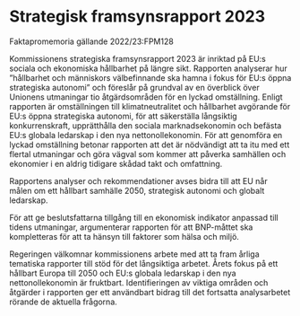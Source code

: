 # Strategisk framsynsrapport 2023

Faktapromemoria gällande 2022/23:FPM128

Kommissionens strategiska framsynsrapport 2023 är inriktad på EU:s sociala och ekonomiska hållbarhet på längre sikt. Rapporten analyserar hur ”hållbarhet och människors välbefinnande ska hamna i fokus för EU:s öppna strategiska autonomi” och föreslår på grundval av en överblick över Unionens utmaningar tio åtgärdsområden för en lyckad omställning. Enligt rapporten är omställningen till klimatneutralitet och hållbarhet avgörande för EU:s öppna strategiska autonomi, för att säkerställa långsiktig konkurrenskraft, upprätthålla den sociala marknadsekonomin och befästa EU:s globala ledarskap i den nya nettonollekonomin. För att genomföra en lyckad omställning betonar rapporten att det är nödvändigt att ta itu med ett flertal utmaningar och göra vägval som kommer att påverka samhällen och ekonomier i en aldrig tidigare skådad takt och omfattning.

Rapportens analyser och rekommendationer avses bidra till att EU når målen om ett hållbart samhälle 2050, strategisk autonomi och globalt ledarskap.

För att ge beslutsfattarna tillgång till en ekonomisk indikator anpassad till tidens utmaningar, argumenterar rapporten för att BNP\-måttet ska kompletteras för att ta hänsyn till faktorer som hälsa och miljö.

Regeringen välkomnar kommissionens arbete med att ta fram årliga tematiska rapporter till stöd för det långsiktiga arbetet. Årets fokus på ett hållbart Europa till 2050 och EU:s globala ledarskap i den nya nettonollekonomin är fruktbart. Identifieringen av viktiga områden och åtgärder i rapporten ger ett användbart bidrag till det fortsatta analysarbetet rörande de aktuella frågorna.
